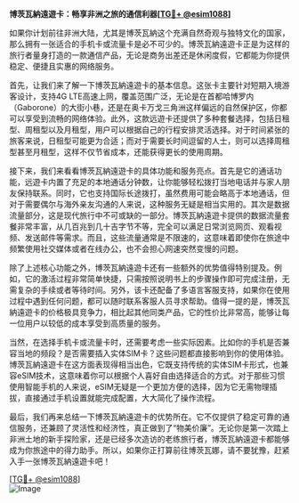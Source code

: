 **博茨瓦納遠遊卡：畅享非洲之旅的通信利器[[TG💪+ @esim1088](https://t.me/s/esim1088)]**

如果你计划前往非洲大陆，尤其是博茨瓦納这个充满自然奇观与独特文化的国家，那么拥有一张适合的手机卡或流量卡是必不可少的。博茨瓦納遠遊卡正是为这样的旅行者量身打造的一款通信产品，无论是商务出差还是休闲度假，它都能为你提供稳定、便捷且实惠的网络服务。

首先，让我们来了解一下博茨瓦納遠遊卡的基本信息。这张卡主要针对短期入境游客设计，支持4G LTE高速上网，覆盖范围广泛，无论是在首都哈博罗内（Gaborone）的大街小巷，还是在奥卡万戈三角洲这样偏远的自然保护区，你都可以享受到流畅的网络体验。此外，这款远遊卡还提供了多种套餐选择，包括日租型、周租型以及月租型，用户可以根据自己的行程安排灵活选择。对于时间紧张的旅客来说，日租型可能更为合适；而对于需要长时间逗留的人士，则可以选择周租型甚至月租型，这样不仅节省成本，还能获得更长的使用周期。

接下来，我们来看看博茨瓦納遠遊卡的具体功能和服务亮点。首先是它的通话功能，远遊卡内置了充足的本地通话分钟数，让你能够轻松拨打当地电话并与家人朋友保持联系。同时，它也支持国际长途拨打，虽然费用可能会略高于本地通话，但对于需要偶尔与海外亲友沟通的人来说，这种服务无疑是相当实用的。其次是数据流量部分，这是现代旅行中不可或缺的一部分。博茨瓦納遠遊卡提供的数据流量套餐非常丰富，从几百兆到几十吉字节不等，完全可以满足日常浏览网页、观看视频、发送邮件等需求。而且，这些流量通常是不限速的，这意味着即使你在旅途中频繁使用社交媒体或者在线办公，也不会担心网速突然变慢的问题。

除了上述核心功能之外，博茨瓦納遠遊卡还有一些额外的优势值得特别提及。例如，它的激活过程非常简单快捷，只需按照说明书上的步骤操作即可完成注册，无需复杂的手续或者等待时间。另外，该卡还配备了多语言客服支持，如果你在使用过程中遇到任何问题，都可以随时联系客服人员寻求帮助。值得一提的是，博茨瓦納遠遊卡的价格极具竞争力，相比起其他同类产品，它的性价比非常高，能够让每一位用户以较低的成本享受到高质量的服务。

当然，在选择手机卡或流量卡时，还需要考虑一些实际因素。比如你的手机是否兼容当地的频段？是否需要插入实体SIM卡？这些问题都直接影响到你的使用体验。博茨瓦納遠遊卡在这方面表现得相当出色，它既支持传统的实体SIM卡形式，也兼容eSIM技术，这意味着你可以根据个人喜好自由选择适合的方式。对于那些习惯使用智能手机的人来说，eSIM无疑是一个更加方便的选择，因为它无需物理插拔，直接通过手机设置就能完成配置，大大简化了操作流程。

最后，我们再来总结一下博茨瓦納遠遊卡的优势所在。它不仅提供了稳定可靠的通信服务，还兼顾了灵活性和经济性，真正做到了“物美价廉”。无论你是第一次踏上非洲土地的新手探险家，还是已经多次造访的老练旅行者，博茨瓦納遠遊卡都能够成为你旅途中的得力助手。所以，如果你正打算前往博茨瓦娜，请不要犹豫，赶紧入手一张博茨瓦納遠遊卡吧！

[[TG💪+ @esim1088](https://t.me/s/esim1088)]  
![Image](https://i.postimg.cc/4NQfJmqS/Snipaste-2025-05-13-00-14-12.png)